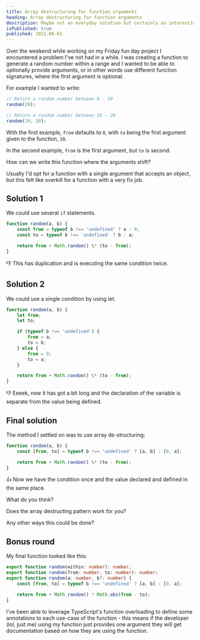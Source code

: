 ```yaml
---
title: Array destructuring for function arguments
heading: Array destructuring for function arguments
description: Maybe not an everyday solution but certainly an interesting way to solve an edge case problem.
isPublished: true
published: 2021-06-01
---
```


Over the weekend while working on my Friday fun day project I encountered a problem I've not had in a while. I was creating a function to generate a random number within a range and I wanted to be able to optionally provide arguments, or in other words use different function signatures, where the first argument is optional.

For example I wanted to write:

```js
// Return a random number between 0 - 20
random(20);

// Return a random number between 10 - 20
random(10, 20);
```

With the first example, `from` defaults to `0`, with `to` being the first argument given to the function, `20`.

In the second example, `from` is the first argument, but `to` is second.

How can we write this function where the arguments shift?

Usually I'd opt for a function with a single argument that accepts an object, but this felt like overkill for a function with a very fix job.

## Solution 1

We could use several `if` statements.

```js
function random(a, b) {
	const from = typeof b !== 'undefined' ? a : 0;
	const to = typeof b !== 'undefined' ? b : a;

	return from + Math.random() \* (to - from);
}
```

👎 This has duplication and is executing the same condition twice.

## Solution 2

We could use a single condition by using let.

```js
function random(a, b) {
	let from;
	let to;

	if (typeof b !== 'undefined') {
		from = a;
		to = b;
	} else {
		from = 0;
		to = a;
	}

	return from + Math.random() \* (to - from);
}
```

👎 Eeeek, now it has got a bit long and the declaration of the variable is separate from the value being defined.

## Final solution

The method I settled on was to use array de-structuring:

```js
function random(a, b) {
	const [from, to] = typeof b !== 'undefined' ? [a, b] : [0, a];

	return from + Math.random() \* (to - from);
}
```

👍 Now we have the condition once and the value declared and defined in the same place.

What do you think?

Does the array destructing pattern work for you?

Any other ways this could be done?

## Bonus round

My final function looked like this:

```ts
export function random(within: number): number;
export function random(from: number, to: number): number;
export function random(a: number, b?: number) {
	const [from, to] = typeof b !== 'undefined' ? [a, b] : [0, a];

	return from + Math.random() * Math.abs(from - to);
}
```

I've been able to leverage TypeScript's function overloading to define some annotations to each use-case of the function - this means if the developer (lol, just me) using my function just provides one argument they will get documentation based on how they are using the function.
